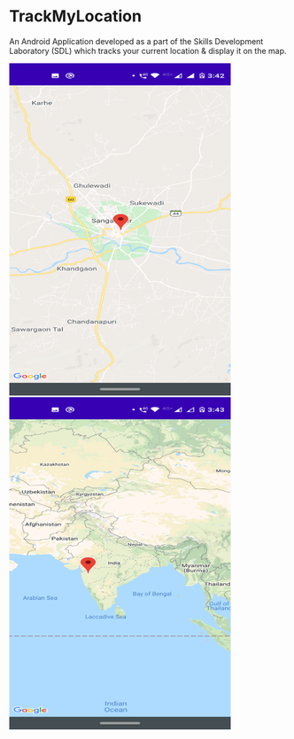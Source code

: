 # TrackMyLocation

####

An Android Application developed as a part of the Skills Development Laboratory (SDL) which tracks your current location & display it on the map.

<img src="images/Screenshot_20201129-034254.png" height=600px width=400px>

<img src="images/Screenshot_20201129-034309.png" height=600px width=400px>
